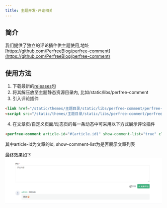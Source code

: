 ```yaml
---
title: 主题开发-评论相关
---
```

## 简介
我们提供了独立的评论插件供主题使用,地址[https://github.com/PerfreeBlog/perfree-comment](https://github.com/PerfreeBlog/perfree-comment)
## 使用方法
1. 下载最新的[releases](https://github.com/PerfreeBlog/perfree-comment/releases)包
2. 将其解压放至主题静态资源目录内, 比如/static/libs/perfree-comment
3. 引入评论插件
```html
<link href="/static/themes/主题目录/static/libs/perfree-comment/perfree-comment.css" rel="stylesheet">
<script src="/static/themes/主题目录/static/libs/perfree-comment/perfree-comment.js"></script>
```
4. 在文章页/自定义页面/动态页的每一条动态中可采用以下方式展示评论插件
```html
<perfree-comment article-id="#(article.id)" show-comment-list="true" class="perfree-comment"></perfree-comment>
```
其中article-id为文章的id, show-comment-list为是否展示文章列表

最终效果如下
![评论](./images/1732246200338.jpg)